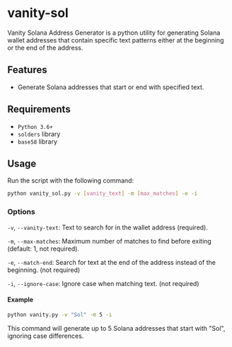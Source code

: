 # vanity-sol
Vanity Solana Address Generator is a python utility for generating Solana wallet addresses that contain specific text patterns either at the beginning or the end of the address.

## Features

- Generate Solana addresses that start or end with specified text.

## Requirements

- `Python 3.6+`
- `solders` library
- `base58` library

## Usage

Run the script with the following command:

```bash
python vanity_sol.py -v [vanity_text] -m [max_matches] -e -i
```
### Options
`-v`, `--vanity-text`: Text to search for in the wallet address (required).

`-m`, `--max-matches`: Maximum number of matches to find before exiting (default: 1, not required).

`-e`, `--match-end`: Search for text at the end of the address instead of the beginning. (not required)

`-i`, `--ignore-case`: Ignore case when matching text. (not required)


#### Example
```bash
python vanity.py -v "Sol" -m 5 -i
```
This command will generate up to 5 Solana addresses that start with "Sol", ignoring case differences.

